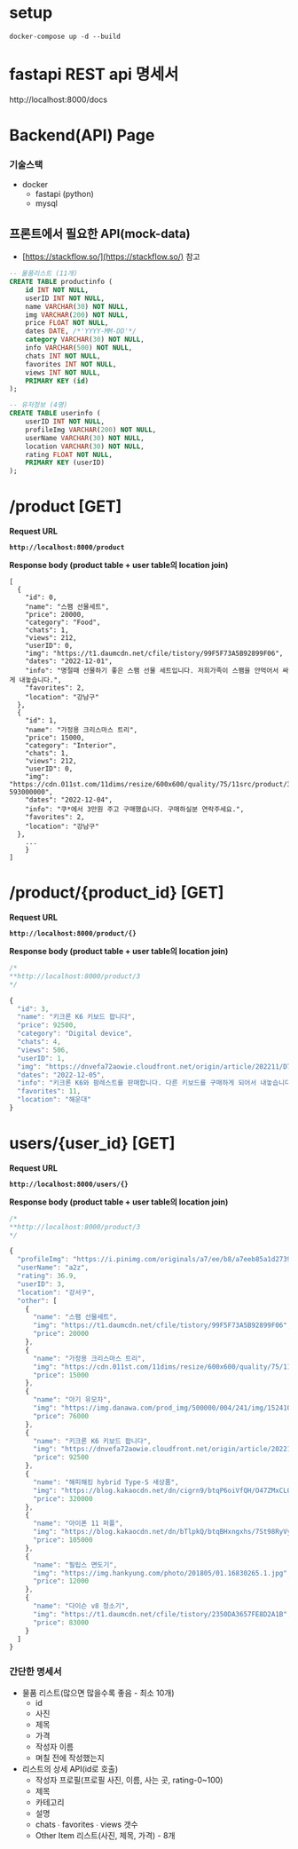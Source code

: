 # setup
```
docker-compose up -d --build
```
# fastapi REST api 명세서
http://localhost:8000/docs

# Backend(API) Page

### 기술스택

- docker
    - fastapi (python)
    - mysql
    

## 프론트에서 필요한 API(mock-data)

- [https://stackflow.so/](https://stackflow.so/) 참고

```sql
-- 물품리스트 (11개)
CREATE TABLE productinfo (
    id INT NOT NULL,
    userID INT NOT NULL,
    name VARCHAR(30) NOT NULL,
    img VARCHAR(200) NOT NULL,           
    price FLOAT NOT NULL,          
    dates DATE, /*'YYYY-MM-DD'*/
    category VARCHAR(30) NOT NULL,
    info VARCHAR(500) NOT NULL,
    chats INT NOT NULL,
    favorites INT NOT NULL,
    views INT NOT NULL,
    PRIMARY KEY (id)
);

-- 유저정보 (4명)
CREATE TABLE userinfo (
    userID INT NOT NULL,
    profileImg VARCHAR(200) NOT NULL,
    userName VARCHAR(30) NOT NULL,
    location VARCHAR(30) NOT NULL,
    rating FLOAT NOT NULL,
    PRIMARY KEY (userID)
);
```

# /product [GET]

**Request URL**

**`http://localhost:8000/product`**

**Response body (product table + user table의 location join)**

```
[
  {
    "id": 0,
    "name": "스팸 선물세트",
    "price": 20000,
    "category": "Food",
    "chats": 1,
    "views": 212,
    "userID": 0,
    "img": "https://t1.daumcdn.net/cfile/tistory/99F5F73A5B92899F06",
    "dates": "2022-12-01",
    "info": "명절때 선물하기 좋은 스팸 선물 세트입니다. 저희가족이 스팸을 안먹어서 싸게 내놓습니다.",
    "favorites": 2,
    "location": "강남구"
  },
  {
    "id": 1,
    "name": "가정용 크리스마스 트리",
    "price": 15000,
    "category": "Interior",
    "chats": 1,
    "views": 212,
    "userID": 0,
    "img": "https://cdn.011st.com/11dims/resize/600x600/quality/75/11src/product/3981205773/B.jpg?593000000",
    "dates": "2022-12-04",
    "info": "쿠*에서 3만원 주고 구매했습니다. 구매하실분 연락주세요.",
    "favorites": 2,
    "location": "강남구"
  },
	...
	}
]
```

# /product/{product_id} [GET]

**Request URL**

**`http://localhost:8000/product/{}`**

**Response body (product table + user table의 location join)**

```jsx
/*
**http://localhost:8000/product/3
*/

{
  "id": 3,
  "name": "키크론 K6 키보드 팝니다",
  "price": 92500,
  "category": "Digital device",
  "chats": 4,
  "views": 506,
  "userID": 1,
  "img": "https://dnvefa72aowie.cloudfront.net/origin/article/202211/D74125630419D841D4966C7CCA42A367F0D44604C407DC94254BA534E0E3C54B.jpg?q=95&s=1440x1440&t=inside",
  "dates": "2022-12-05",
  "info": "키크론 K6와 팜레스트를 판매합니다. 다른 키보드를 구매하게 되어서 내놓습니다. 실사용은 1주일도 안되어 매우 깨끗합니다. 들어있는 구성품은 다 들어있습니다.",
  "favorites": 11,
  "location": "해운대"
}
```

# users/{user_id} [GET]

**Request URL**

**`http://localhost:8000/users/{}`**

**Response body (product table + user table의 location join)**

```jsx
/*
**http://localhost:8000/product/3
*/

{
  "profileImg": "https://i.pinimg.com/originals/a7/ee/b8/a7eeb85a1d27390ebdf770f8cf31e434.jpg",
  "userName": "a2z",
  "rating": 36.9,
  "userID": 3,
  "location": "강서구",
  "other": [
    {
      "name": "스팸 선물세트",
      "img": "https://t1.daumcdn.net/cfile/tistory/99F5F73A5B92899F06",
      "price": 20000
    },
    {
      "name": "가정용 크리스마스 트리",
      "img": "https://cdn.011st.com/11dims/resize/600x600/quality/75/11src/product/3981205773/B.jpg?593000000",
      "price": 15000
    },
    {
      "name": "아기 유모차",
      "img": "https://img.danawa.com/prod_img/500000/004/241/img/15241004_1.jpg?shrink=330:330&_v=20210914090811",
      "price": 76000
    },
    {
      "name": "키크론 K6 키보드 팝니다",
      "img": "https://dnvefa72aowie.cloudfront.net/origin/article/202211/D74125630419D841D4966C7CCA42A367F0D44604C407DC94254BA534E0E3C54B.jpg?q=95&s=1440x1440&t=inside",
      "price": 92500
    },
    {
      "name": "해피해킹 hybrid Type-S 새상품",
      "img": "https://blog.kakaocdn.net/dn/cigrn9/btqP6oiVfQH/O47ZMxCL0Qbx5hsRzaqh80/img.jpg",
      "price": 320000
    },
    {
      "name": "아이폰 11 퍼플",
      "img": "https://blog.kakaocdn.net/dn/bTlpkQ/btqBHxngxhs/7St98RyVybaCBNPJnhoIv0/img.png",
      "price": 105000
    },
    {
      "name": "필립스 면도기",
      "img": "https://img.hankyung.com/photo/201805/01.16830265.1.jpg",
      "price": 12000
    },
    {
      "name": "다이슨 v8 청소기",
      "img": "https://t1.daumcdn.net/cfile/tistory/2350DA3657FE8D2A1B",
      "price": 83000
    }
  ]
}
```


### 간단한 명세서
- 물품 리스트(많으면 많을수록 좋음 - 최소 10개)
    - id
    - 사진
    - 제목
    - 가격
    - 작성자 이름
    - 며칠 전에 작성했는지
- 리스트의 상세 API(id로 호출)
    - 작성자 프로필(프로필 사진, 이름, 사는 곳, rating-0~100)
    - 제목
    - 카테고리
    - 설명
    - chats ∙ favorites ∙ views 갯수
    - Other Item 리스트(사진, 제목, 가격) - 8개
